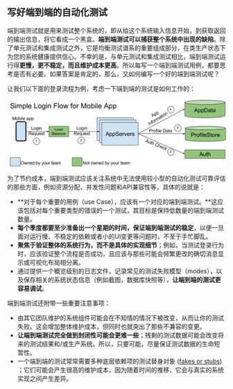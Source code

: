 ## 写好端到端的自动化测试

端到端测试就是用来测试整个系统的，即从给这个系统输入信息开始，到获取返回的输出信息，将它看成一个黑盒。**端到端测试可以捕获整个系统中出现的缺陷**。除了单元测试和集成测试之外，它是均衡测试谱系的重要组成部分，在类生产状态下为您的系统健康提供信心。不幸的是，与单元测试和集成测试相比，端到端测试运行得**更慢，更不稳定，而且维护成本更高**。所以每写一个端到端测试用例，都要思考是否有必要。如果答案是肯定的，那么，又如何编写一个好的端到端测试呢？

让我们以下面的登录流程为例，考虑一下端到端的测试是如何工作的：

![端到端系统](../../images/TotT-02-11E2E-test.png)

为了节约成本，端到端测试应该关注系统中无法使用较小型的自动化测试可靠评估的那些方面，例如资源分配、并发性问题和API兼容性等，具体的说就是：

- **对于每个重要的用例（use Case），应该有一个对应的端到端测试。**这应该包括对每个重要类型的错误的一个测试，其目标是保持低数量的端到端测试数量。
- **每个季度都要至少准备出一个星期的时间，保证端到端测试的稳定**，以便一旦面对运行慢、不稳定的依赖或者小的UI变更等问题时，不至于手忙脚乱。
- **聚焦于验证整体的系统行为，而不是具体的实现细节**；例如，当测试登录行为时，应该验证整个流程是否成功，且应该与那些可能会频繁更改的确切消息显示或可视化布局相分离。
- 通过提供一个概览级别的日志文件，记录常见的测试失败模型（modes），以及保存相关的系统状态信息（例如截图，数据库快照等），**让端到端的测试更容易调试**。

端到端测试还附带一些重要注意事项：

- 由其它团队维护的系统组件可能会在不知情的情况下被改变，从而让你的测试失败。这会增加整体维护成本，但同时也就突出了那些不兼容的变更。
- **让端到端测试完全做到封闭性可能会更难一些**；残剩的测试数据可能会改变将来的测试结果和/或生产系统。所以，只要可能，尽量保证测试数据的生命短暂性。
- 一个端到端的测试常常需要多种底层依赖项的测试替身对象 ([fakes or stubs](https://testing.googleblog.com/2013/07/testing-on-toilet-know-your-test-doubles.html)) ；它们可能会产生很高的维护成本，因为随着时间的推移，它会与真实的系统实现之间产生差异。